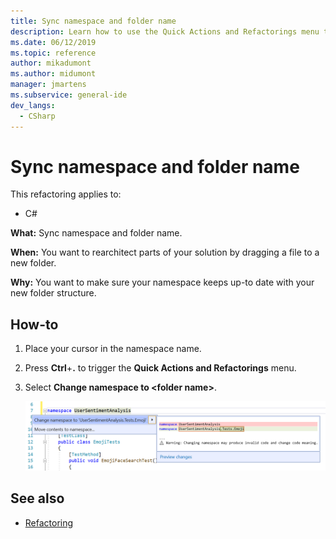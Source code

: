 ```yaml
---
title: Sync namespace and folder name
description: Learn how to use the Quick Actions and Refactorings menu to sync the namespace and the folder name.
ms.date: 06/12/2019
ms.topic: reference
author: mikadumont
ms.author: midumont
manager: jmartens
ms.subservice: general-ide
dev_langs:
  - CSharp
---
```

# Sync namespace and folder name


This refactoring applies to:

- C#

**What:** Sync namespace and folder name.

**When:** You want to rearchitect parts of your solution by dragging a file to a new folder. 

**Why:** You want to make sure your namespace keeps up-to date with your new folder structure.

## How-to

1. Place your cursor in the namespace name.
2. Press **Ctrl**+**.** to trigger the **Quick Actions and Refactorings** menu.
3. Select **Change namespace to \<folder name>**.

   ![Sync Namespace And Folder Name](media/sync-namespace-and-folder-name.png)

## See also

- [Refactoring](../refactoring-in-visual-studio.md)
